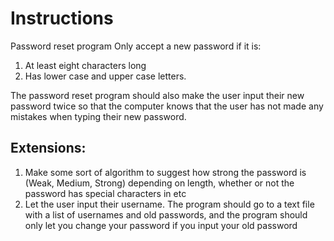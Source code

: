 # Instructions  

Password reset program 
Only accept a new password if it is:
1. At least eight characters long
2. Has lower case and upper case letters.

The password reset program should also make the user input their new password twice so that the computer knows that the user has not made any mistakes when typing their new password.
## Extensions: 
1. Make some sort of algorithm to suggest how strong the password is (Weak, Medium, Strong) depending on length, whether or not the password has special characters in etc
2. Let the user input their username. The program should go to a text file with a list of usernames and old passwords, and the program should only let you change your password if 
you input your old password
  
  